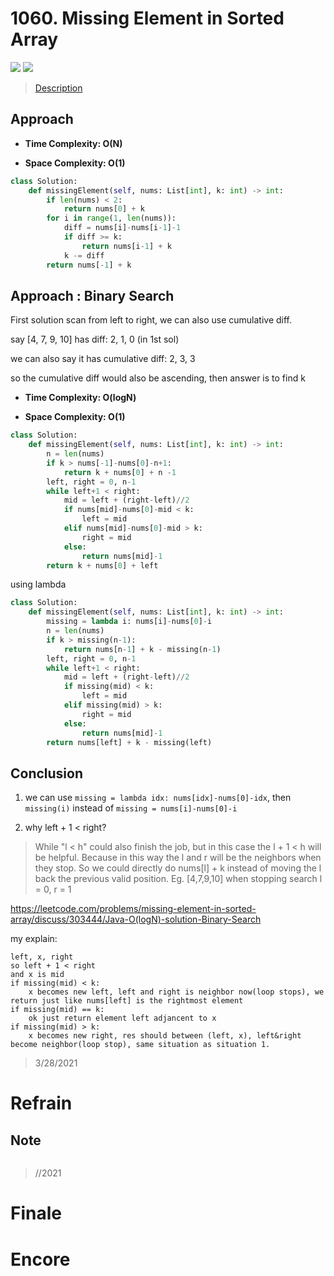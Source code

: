 # 1060. Missing Element in Sorted Array

![](https://img.shields.io/badge/Difficulty-Medium-%23f0ad4e)
![](https://img.shields.io/badge/topic-binary%20search-critical)

> [Description](https://leetcode.com/problems/missing-element-in-sorted-array/)


## Approach

- **Time Complexity: O(N)**

- **Space Complexity: O(1)**

```python
class Solution:
    def missingElement(self, nums: List[int], k: int) -> int:
        if len(nums) < 2:
            return nums[0] + k
        for i in range(1, len(nums)):
            diff = nums[i]-nums[i-1]-1
            if diff >= k:
                return nums[i-1] + k
            k -= diff
        return nums[-1] + k
```

## Approach : Binary Search

First solution scan from left to right, we can also use cumulative diff.

say [4, 7, 9, 10] has diff: 2, 1, 0 (in 1st sol)

we can also say it has cumulative diff: 2, 3, 3

so the cumulative diff would also be ascending, then answer is to find k

- **Time Complexity: O(logN)**

- **Space Complexity: O(1)**

```python
class Solution:
    def missingElement(self, nums: List[int], k: int) -> int:
        n = len(nums)
        if k > nums[-1]-nums[0]-n+1:
            return k + nums[0] + n -1
        left, right = 0, n-1
        while left+1 < right:
            mid = left + (right-left)//2
            if nums[mid]-nums[0]-mid < k:
                left = mid
            elif nums[mid]-nums[0]-mid > k:
                right = mid
            else:
                return nums[mid]-1
        return k + nums[0] + left
```

using lambda

```python
class Solution:
    def missingElement(self, nums: List[int], k: int) -> int:
        missing = lambda i: nums[i]-nums[0]-i
        n = len(nums)
        if k > missing(n-1):
            return nums[n-1] + k - missing(n-1)
        left, right = 0, n-1
        while left+1 < right:
            mid = left + (right-left)//2
            if missing(mid) < k:
                left = mid
            elif missing(mid) > k:
                right = mid
            else:
                return nums[mid]-1
        return nums[left] + k - missing(left)
```

## Conclusion

1. we can use `missing = lambda idx: nums[idx]-nums[0]-idx`, then `missing(i)` instead of `missing = nums[i]-nums[0]-i`

2. why left + 1 < right?

> While "l < h" could also finish the job, but in this case the l + 1 < h will be helpful. Because in this way the l and r will be the neighbors when they stop. So we could directly do nums[l] + k instead of moving the l back the previous valid position. Eg. [4,7,9,10] when stopping search l = 0, r = 1

https://leetcode.com/problems/missing-element-in-sorted-array/discuss/303444/Java-O(logN)-solution-Binary-Search

my explain:

```
left, x, right
so left + 1 < right
and x is mid
if missing(mid) < k:
    x becomes new left, left and right is neighbor now(loop stops), we return just like nums[left] is the rightmost element
if missing(mid) == k:
    ok just return element left adjancent to x
if missing(mid) > k:
    x becomes new right, res should between (left, x), left&right become neighbor(loop stop), same situation as situation 1.
```

> 3/28/2021

# Refrain

## Note

```python

```

> //2021

# Finale

# Encore